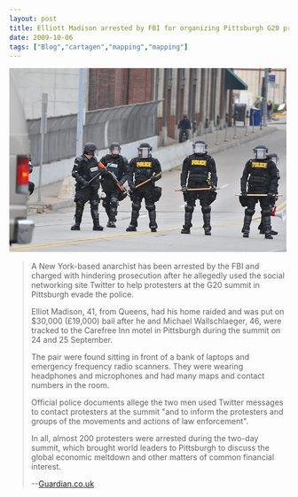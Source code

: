 ```yaml
---
layout: post
title: Elliott Madison arrested by FBI for organizing Pittsburgh G20 protest with Twitter
date: 2009-10-06
tags: ["Blog","cartagen","mapping","mapping"]
---
```


![](3951431753_ba885b798e.jpg "G20")

> A New York-based anarchist has been arrested by the FBI and charged with hindering prosecution after he allegedly used the social networking site Twitter to help protesters at the G20 summit in Pittsburgh evade the police.
> 
> 
> Elliot Madison, 41, from Queens, had his home raided and was put on $30,000 (£19,000) bail after he and Michael Wallschlaeger, 46, were tracked to the Carefree Inn motel in Pittsburgh during the summit on 24 and 25 September.
> 
> 
> The pair were found sitting in front of a bank of laptops and emergency frequency radio scanners. They were wearing headphones and microphones and had many maps and contact numbers in the room.
> 
> 
> Official police documents allege the two men used Twitter messages to contact protesters at the summit "and to inform the protesters and groups of the movements and actions of law enforcement".
> 
> 
> In all, almost 200 protesters were arrested during the two-day summit, which brought world leaders to Pittsburgh to discuss the global economic meltdown and other matters of common financial interest.
> 
> 
> --[Guardian.co.uk](http://www.guardian.co.uk/world/2009/oct/04/man-arrested-twitter-g20-us)